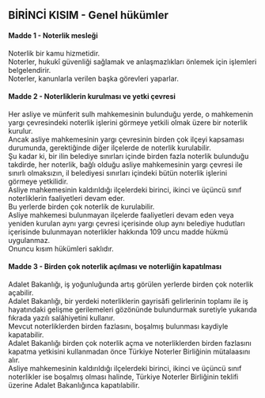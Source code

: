 ## BİRİNCİ KISIM - Genel hükümler
#### Madde 1 - Noterlik mesleği  
Noterlik bir kamu hizmetidir.  
Noterler, hukukî güvenliği sağlamak ve anlaşmazlıkları önlemek için işlemleri belgelendirir.  
Noterler, kanunlarla verilen başka görevleri yaparlar.
#### Madde 2 - Noterliklerin kurulması ve yetki çevresi
Her asliye ve münferit sulh mahkemesinin bulunduğu yerde, o mahkemenin yargı çevresindeki noterlik işlerini görmeye yetkili olmak üzere bir noterlik kurulur.  
Ancak asliye mahkemesinin yargı çevresinin birden çok ilçeyi kapsaması durumunda, gerektiğinde diğer ilçelerde de noterlik kurulabilir.  
Şu kadar ki, bir ilin belediye sınırları içinde birden fazla noterlik bulunduğu takdirde, her noterlik, bağlı olduğu asliye mahkemesinin yargı çevresi ile sınırlı olmaksızın, il belediyesi sınırları içindeki bütün noterlik işlerini görmeye yetkilidir.  
Asliye mahkemesinin kaldırıldığı ilçelerdeki birinci, ikinci ve üçüncü sınıf noterliklerin faaliyetleri devam eder.  
Bu yerlerde birden çok noterlik de kurulabilir.  
Asliye mahkemesi bulunmayan ilçelerde faaliyetleri devam eden veya yeniden kurulan aynı yargı çevresi içerisinde olup aynı belediye hudutları içerisinde bulunmayan noterlikler hakkında 109 uncu madde hükmü uygulanmaz.  
Onuncu kısım hükümleri saklıdır.
#### Madde 3 - Birden çok noterlik açılması ve noterliğin kapatılması  
Adalet Bakanlığı, iş yoğunluğunda artış görülen yerlerde birden çok noterlik açabilir.  
Adalet Bakanlığı, bir yerdeki noterliklerin gayrisâfi gelirlerinin toplamı ile iş hayatındaki gelişme gerilemeleri gözönünde bulundurmak suretiyle yukarıda fıkrada yazılı salâhiyetini kullanır.  
Mevcut noterliklerden birden fazlasını, boşalmış bulunması kaydiyle kapatabilir.  
Adalet Bakanlığı birden çok noterlik açma ve noterliklerden birden fazlasını kapatma yetkisini kullanmadan önce Türkiye Noterler Birliğinin mütalaasını alır.  
Asliye mahkemesinin kaldırıldığı ilçelerdeki birinci, ikinci ve üçüncü sınıf noterlikler ise boşalmış olması halinde, Türkiye Noterler Birliğinin teklifi üzerine Adalet Bakanlığınca kapatılabilir.




